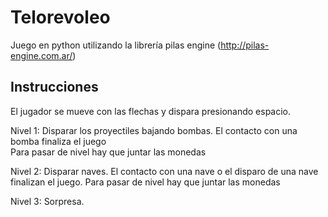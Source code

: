 # Telorevoleo
Juego en python utilizando la librería pilas engine (http://pilas-engine.com.ar/)

## Instrucciones

El jugador se mueve con las flechas y dispara presionando espacio.

Nivel 1: Disparar los proyectiles bajando bombas.
El contacto con una bomba finaliza el juego  
Para pasar de nivel hay que juntar las monedas

Nivel 2: Disparar naves.
El contacto con una nave o el disparo de una nave
finalizan el juego.
Para pasar de nivel hay que juntar las monedas

Nivel 3: Sorpresa.
